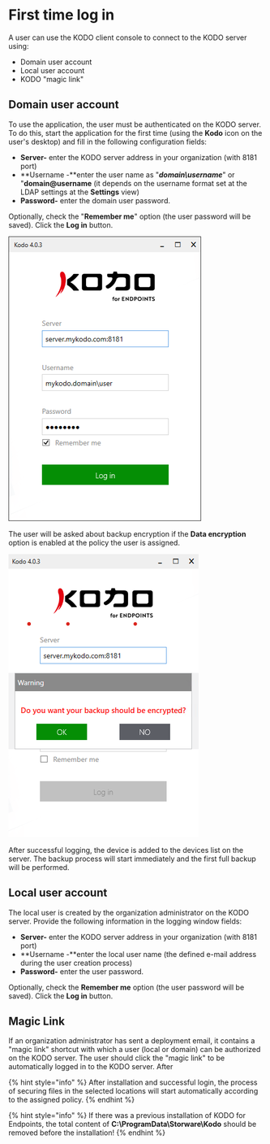 # First time log in

A user can use the KODO client console to connect to the KODO server using:

* Domain user account
* Local user account 
* KODO "magic link" 

## **Domain user account**

To use the application, the user must be authenticated on the KODO server. To do this, start the application for the first time \(using the **Kodo** icon on the user's desktop\) and fill in the following configuration fields:

* **Server-** enter the KODO server address in your organization \(with 8181 port\)
* **Username -**enter the user name as "_**domain\username**_" or "**domain@username** \(it depends on the username format set at the LDAP settings at the **Settings** view\)
* **Password-** enter the domain user password. 

Optionally, check the "**Remember me**" option \(the user password will be saved\). Click the **Log in** button. 

![](../../.gitbook/assets/image%20%2877%29.png)

The user will be asked about backup encryption if the **Data encryption** option is enabled at the policy the user is assigned.

![](../../.gitbook/assets/image%20%2878%29.png)

After successful logging, the device is added to the devices list on the server. The backup process will start immediately and the first full backup will be performed. 

## **Local user account**

The local user is created by the organization administrator on the KODO server. Provide the following information in the logging window fields: 

* **Server-** enter the KODO server address in your organization \(with 8181 port\)
* **Username -**enter the local user name \(the defined e-mail address during the user creation process\)
* **Password-** enter the user password. 

Optionally, check the **Remember me** option \(the user password will be saved\). Click the **Log in** button.

## **Magic Link**

If an organization administrator has sent a deployment email, it contains a "magic link" shortcut with which a user \(local or domain\) can be authorized on the KODO server. The user should click the "magic link" to be automatically logged in to the KODO server. After 

{% hint style="info" %}
After installation and successful login, the process of securing files in the selected locations will start automatically according to the assigned policy.
{% endhint %}

{% hint style="info" %}
If there was a previous installation of KODO for Endpoints, the total content of **C:\ProgramData\Storware\Kodo** should be removed before the installation!
{% endhint %}

